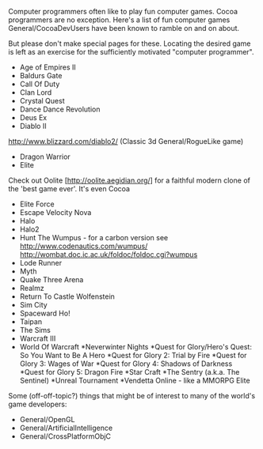 

Computer programmers often like to play fun computer games. Cocoa programmers are no exception. Here's a list of fun computer games General/CocoaDevUsers have been known to ramble on and on about.

But please don't make special pages for these. Locating the desired game is left as an exercise for
the sufficiently motivated "computer programmer".


* Age of Empires II
* Baldurs Gate
* Call Of Duty
* Clan Lord
* Crystal Quest
* Dance Dance Revolution
* Deus Ex
* Diablo II 

http://www.blizzard.com/diablo2/   (Classic 3d General/RogueLike game)

* Dragon Warrior
* Elite

 Check out Oolite [http://oolite.aegidian.org/] for a faithful modern clone of the 'best game ever'. It's even Cocoa

* Elite Force
* Escape Velocity Nova
* Halo
* Halo2
* Hunt The Wumpus - for a carbon version see http://www.codenautics.com/wumpus/  http://wombat.doc.ic.ac.uk/foldoc/foldoc.cgi?wumpus
* Lode Runner
* Myth
* Quake Three Arena
* Realmz
* Return To Castle Wolfenstein
* Sim City
* Spaceward Ho!
* Taipan 
* The Sims
* Warcraft III
* World Of Warcraft
*Neverwinter Nights
*Quest for Glory/Hero's Quest: So You Want to Be A Hero
*Quest for Glory 2: Trial by Fire
*Quest for Glory 3: Wages of War
*Quest for Glory 4: Shadows of Darkness
*Quest for Glory 5: Dragon Fire
*Star Craft
*The Sentry (a.k.a. The Sentinel)
*Unreal Tournament
*Vendetta Online - like a MMORPG Elite


Some (off-off-topic?) things that might be of interest to many of the world's game developers:


* General/OpenGL
* General/ArtificialIntelligence
* General/CrossPlatformObjC